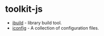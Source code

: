 # toolkit-js

- [ibuild](packages/ibuild) - library build tool.
- [iconfig](packages/iconfig) - A collection of configuration files.
